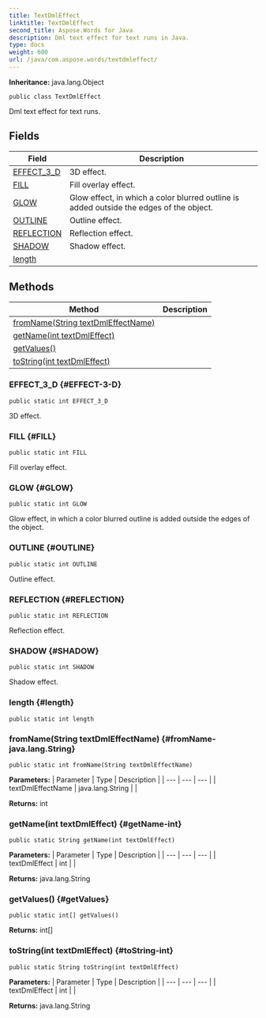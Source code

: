 ```yaml
---
title: TextDmlEffect
linktitle: TextDmlEffect
second_title: Aspose.Words for Java
description: Dml text effect for text runs in Java.
type: docs
weight: 600
url: /java/com.aspose.words/textdmleffect/
---
```


**Inheritance:**
java.lang.Object
```
public class TextDmlEffect
```

Dml text effect for text runs.
## Fields

| Field | Description |
| --- | --- |
| [EFFECT_3_D](#EFFECT-3-D) | 3D effect. |
| [FILL](#FILL) | Fill overlay effect. |
| [GLOW](#GLOW) | Glow effect, in which a color blurred outline is added outside the edges of the object. |
| [OUTLINE](#OUTLINE) | Outline effect. |
| [REFLECTION](#REFLECTION) | Reflection effect. |
| [SHADOW](#SHADOW) | Shadow effect. |
| [length](#length) |  |
## Methods

| Method | Description |
| --- | --- |
| [fromName(String textDmlEffectName)](#fromName-java.lang.String) |  |
| [getName(int textDmlEffect)](#getName-int) |  |
| [getValues()](#getValues) |  |
| [toString(int textDmlEffect)](#toString-int) |  |
### EFFECT_3_D {#EFFECT-3-D}
```
public static int EFFECT_3_D
```


3D effect.

### FILL {#FILL}
```
public static int FILL
```


Fill overlay effect.

### GLOW {#GLOW}
```
public static int GLOW
```


Glow effect, in which a color blurred outline is added outside the edges of the object.

### OUTLINE {#OUTLINE}
```
public static int OUTLINE
```


Outline effect.

### REFLECTION {#REFLECTION}
```
public static int REFLECTION
```


Reflection effect.

### SHADOW {#SHADOW}
```
public static int SHADOW
```


Shadow effect.

### length {#length}
```
public static int length
```


### fromName(String textDmlEffectName) {#fromName-java.lang.String}
```
public static int fromName(String textDmlEffectName)
```




**Parameters:**
| Parameter | Type | Description |
| --- | --- | --- |
| textDmlEffectName | java.lang.String |  |

**Returns:**
int
### getName(int textDmlEffect) {#getName-int}
```
public static String getName(int textDmlEffect)
```




**Parameters:**
| Parameter | Type | Description |
| --- | --- | --- |
| textDmlEffect | int |  |

**Returns:**
java.lang.String
### getValues() {#getValues}
```
public static int[] getValues()
```




**Returns:**
int[]
### toString(int textDmlEffect) {#toString-int}
```
public static String toString(int textDmlEffect)
```




**Parameters:**
| Parameter | Type | Description |
| --- | --- | --- |
| textDmlEffect | int |  |

**Returns:**
java.lang.String
